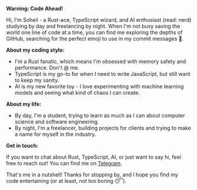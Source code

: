 **Warning: Code Ahead!**

Hi, I'm Soheil - a Rust-ace, TypeScript wizard, and AI enthusiast (read: nerd) studying by day and freelancing by night. When I'm not busy saving the world one line of code at a time, you can find me exploring the depths of GitHub, searching for the perfect emoji to use in my commit messages 🤣.

**About my coding style:**

* I'm a Rust fanatic, which means I'm obsessed with memory safety and performance. Don't @ me.
* TypeScript is my go-to for when I need to write JavaScript, but still want to keep my sanity.
* AI is my new favorite toy - I love experimenting with machine learning models and seeing what kind of chaos I can create.

**About my life:**

* By day, I'm a student, trying to learn as much as I can about computer science and software engineering.
* By night, I'm a freelancer, building projects for clients and trying to make a name for myself in the industry.

**Get in touch:**

If you want to chat about Rust, TypeScript, AI, or just want to say hi, feel free to reach out! You can find me on [Telegram](https://t.me/soheilsalimidev).

That's me in a nutshell! Thanks for stopping by, and I hope you find my code entertaining (or at least, not too boring 😴).
